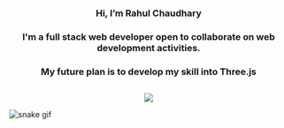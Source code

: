 <div align="center">
  <h3>Hi, I’m Rahul Chaudhary</h3>
  <h3>I'm a full stack web developer open to collaborate on web development activities.</h3>
  <h3>My future plan is to develop my skill into Three.js</h3>
</div>

##

<div align="center">
  <a href="https://www.linkedin.com/in/rahulchaudhary2244/"><img src="https://img.shields.io/badge/LinkedIn-0077B5?style=for-the-badge&logo=linkedin&logoColor=white" target="_blank"></a>  
</div>

![snake gif](https://github.com/rahulchaudhary2244/rahulchaudhary2244/blob/output/github-contribution-grid-snake.svg)
